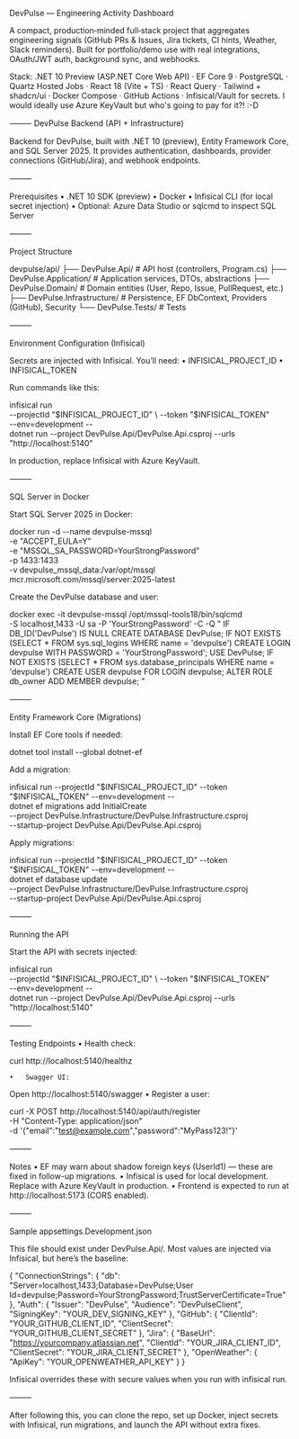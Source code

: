 DevPulse — Engineering Activity Dashboard

A compact, production‑minded full‑stack project that aggregates engineering signals (GitHub PRs & Issues, Jira tickets, CI hints, Weather, Slack reminders). Built for portfolio/demo use with real integrations, OAuth/JWT auth, background sync, and webhooks.

Stack: .NET 10 Preview (ASP.NET Core Web API) · EF Core 9 · PostgreSQL · Quartz Hosted Jobs · React 18 (Vite + TS) · React Query · Tailwind + shadcn/ui · Docker Compose · GitHub Actions · Infisical/Vault for secrets. I would ideally use Azure KeyVault but who's going to pay for it?! :-D

⸻
DevPulse Backend (API + Infrastructure)

Backend for DevPulse, built with .NET 10 (preview), Entity Framework Core, and SQL Server 2025.
It provides authentication, dashboards, provider connections (GitHub/Jira), and webhook endpoints.

⸻

Prerequisites
	•	.NET 10 SDK (preview)
	•	Docker
	•	Infisical CLI (for local secret injection)
	•	Optional: Azure Data Studio or sqlcmd to inspect SQL Server

⸻

Project Structure

devpulse/api/
├── DevPulse.Api/              # API host (controllers, Program.cs)
├── DevPulse.Application/      # Application services, DTOs, abstractions
├── DevPulse.Domain/           # Domain entities (User, Repo, Issue, PullRequest, etc.)
├── DevPulse.Infrastructure/   # Persistence, EF DbContext, Providers (GitHub), Security
└── DevPulse.Tests/            # Tests


⸻

Environment Configuration (Infisical)

Secrets are injected with Infisical.
You’ll need:
	•	INFISICAL_PROJECT_ID
	•	INFISICAL_TOKEN

Run commands like this:

infisical run \
  --projectId "$INFISICAL_PROJECT_ID" \
  --token "$INFISICAL_TOKEN" \
  --env=development -- \
  dotnet run --project DevPulse.Api/DevPulse.Api.csproj --urls "http://localhost:5140"

In production, replace Infisical with Azure KeyVault.

⸻

SQL Server in Docker

Start SQL Server 2025 in Docker:

docker run -d --name devpulse-mssql \
  -e "ACCEPT_EULA=Y" \
  -e "MSSQL_SA_PASSWORD=YourStrongPassword" \
  -p 1433:1433 \
  -v devpulse_mssql_data:/var/opt/mssql \
  mcr.microsoft.com/mssql/server:2025-latest

Create the DevPulse database and user:

docker exec -it devpulse-mssql /opt/mssql-tools18/bin/sqlcmd \
  -S localhost,1433 -U sa -P 'YourStrongPassword' -C -Q "
IF DB_ID('DevPulse') IS NULL CREATE DATABASE DevPulse;
IF NOT EXISTS (SELECT * FROM sys.sql_logins WHERE name = 'devpulse')
  CREATE LOGIN devpulse WITH PASSWORD = 'YourStrongPassword';
USE DevPulse;
IF NOT EXISTS (SELECT * FROM sys.database_principals WHERE name = 'devpulse')
  CREATE USER devpulse FOR LOGIN devpulse;
ALTER ROLE db_owner ADD MEMBER devpulse;
"


⸻

Entity Framework Core (Migrations)

Install EF Core tools if needed:

dotnet tool install --global dotnet-ef

Add a migration:

infisical run --projectId "$INFISICAL_PROJECT_ID" --token "$INFISICAL_TOKEN" --env=development -- \
  dotnet ef migrations add InitialCreate \
    --project DevPulse.Infrastructure/DevPulse.Infrastructure.csproj \
    --startup-project DevPulse.Api/DevPulse.Api.csproj

Apply migrations:

infisical run --projectId "$INFISICAL_PROJECT_ID" --token "$INFISICAL_TOKEN" --env=development -- \
  dotnet ef database update \
    --project DevPulse.Infrastructure/DevPulse.Infrastructure.csproj \
    --startup-project DevPulse.Api/DevPulse.Api.csproj


⸻

Running the API

Start the API with secrets injected:

infisical run \
  --projectId "$INFISICAL_PROJECT_ID" \
  --token "$INFISICAL_TOKEN" \
  --env=development -- \
  dotnet run --project DevPulse.Api/DevPulse.Api.csproj --urls "http://localhost:5140"


⸻

Testing Endpoints
	•	Health check:

curl http://localhost:5140/healthz


	•	Swagger UI:
Open http://localhost:5140/swagger
	•	Register a user:

curl -X POST http://localhost:5140/api/auth/register \
  -H "Content-Type: application/json" \
  -d '{"email":"test@example.com","password":"MyPass123!"}'



⸻

Notes
	•	EF may warn about shadow foreign keys (UserId1) — these are fixed in follow-up migrations.
	•	Infisical is used for local development. Replace with Azure KeyVault in production.
	•	Frontend is expected to run at http://localhost:5173 (CORS enabled).

⸻

Sample appsettings.Development.json

This file should exist under DevPulse.Api/.
Most values are injected via Infisical, but here’s the baseline:

{
  "ConnectionStrings": {
    "db": "Server=localhost,1433;Database=DevPulse;User Id=devpulse;Password=YourStrongPassword;TrustServerCertificate=True"
  },
  "Auth": {
    "Issuer": "DevPulse",
    "Audience": "DevPulseClient",
    "SigningKey": "YOUR_DEV_SIGNING_KEY"
  },
  "GitHub": {
    "ClientId": "YOUR_GITHUB_CLIENT_ID",
    "ClientSecret": "YOUR_GITHUB_CLIENT_SECRET"
  },
  "Jira": {
    "BaseUrl": "https://yourcompany.atlassian.net",
    "ClientId": "YOUR_JIRA_CLIENT_ID",
    "ClientSecret": "YOUR_JIRA_CLIENT_SECRET"
  },
  "OpenWeather": {
    "ApiKey": "YOUR_OPENWEATHER_API_KEY"
  }
}

Infisical overrides these with secure values when you run with infisical run.

⸻

After following this, you can clone the repo, set up Docker, inject secrets with Infisical, run migrations, and launch the API without extra fixes.